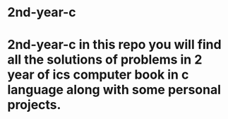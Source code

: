 # 2nd-year-c
# 2nd-year-c in this repo you will find all the solutions of problems in 2 year of ics computer book in c language along with some personal projects.
